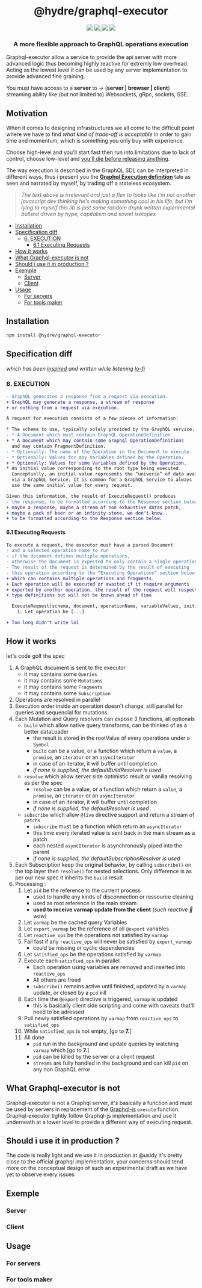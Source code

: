 <h1 align=center>@hydre/graphql-executor</h1>
<p align=center>
  <img src="https://img.shields.io/github/license/hydreio/graphql-executor.svg?style=for-the-badge" />
  <a href="https://www.npmjs.com/package/@hydreio/graphql-executor">
    <img src="https://img.shields.io/npm/v/@hydreio/graphql-executor.svg?logo=npm&style=for-the-badge" />
  </a>
  <img src="https://img.shields.io/npm/dw/@hydreio/graphql-executor?logo=npm&style=for-the-badge" />
  <img src="https://img.shields.io/github/workflow/status/hydreio/graphql-executor/CI?logo=Github&style=for-the-badge" />
</p>

<h3 align=center>A more flexible approach to GraphQL operations execution</h3>

Graphql-executor allow a service to provide the api server with more advanced logic
thus becoming highly reactive for extremly low overhead. Acting as the lowest level it can be
used by any server implementation to provide advanced fine graining.

You must have access to a **server** to -> (**server | browser | client**) streaming ability
like (but not limited to) Websockets, gRpc, sockets, SSE..

## Motivation <!-- omit in toc -->

When it comes to designing infrastructures we all come to the difficult point where
we have to find *what kind of trade-off is acceptable* in order to gain time and momentum,
which is something you only buy with experience.

Choose high-level and you'll start fast then run into limitations due to lack of control,
choose low-level and [you'll die before releasing anything](https://www.quora.com/Why-do-programmers-mostly-use-high-level-language-rather-than-a-low-level-language).

The way execution is described in the GraphQL SDL can be interpreted in different ways, thus i present
you the **[Graphql Execution definition](https://spec.graphql.org/June2018/#sec-Execution)**
tale as seen and narrated by myself, by trading off a stateless ecosystem.

> *The text above is irrelevant and just a flex to looks like i'm not another javascript dev thinking he's making something cool in his life, but i'm lying to myself this lib is just some random drunk written experimental bullshit driven by hype, capitalism and soviet isotopes*

- [Installation](#installation)
- [Specification diff](#specification-diff)
  - [6. EXECUTION](#6-execution)
    - [6.1 Executing Requests](#61-executing-requests)
- [How it works](#how-it-works)
- [What Graphql-executor is not](#what-graphql-executor-is-not)
- [Should i use it in production ?](#should-i-use-it-in-production-)
- [Exemple](#exemple)
  - [Server](#server)
  - [Client](#client)
- [Usage](#usage)
  - [For servers](#for-servers)
  - [For tools maker](#for-tools-maker)

## Installation

```sh
npm install @hydre/graphql-executor
```

## Specification diff

*which has been [inspired](https://www.youtube.com/watch?v=reK7ff2hBYs) and written while listening [lo-fi](https://www.youtube.com/watch?v=kxdgHkdAiCg)*


### 6. EXECUTION

```diff
- GraphQL generates a response from a request via execution.
+ GraphQL may generate a response, a stream of response
+ or nothing from a request via execution.

A request for execution consists of a few pieces of information:

* The schema to use, typically solely provided by the GraphQL service.
- * A Document which must contain GraphQL OperationDefinition
+ * A Document which may contain some Graphql OperationDefinitions
  and may contain FragmentDefinition.
- * Optionally: The name of the Operation in the Document to execute.
- * Optionally: Values for any Variables defined by the Operation.
+ * Optionally: Values for some Variables defined by the Operation.
* An initial value corresponding to the root type being executed.
  Conceptually, an initial value represents the “universe” of data available
  via a GraphQL Service. It is common for a GraphQL Service to always
  use the same initial value for every request.

Given this information, the result of ExecuteRequest() produces
- the response, to be formatted according to the Response section below.
+ maybe a response, maybe a stream of non exhaustive datas patch,
+ maybe a pack of beer or an infinity stone, we don't know..
+ to be formatted according to the Response section below.
```

#### 6.1 Executing Requests

```diff
To execute a request, the executor must have a parsed Document
- and a selected operation name to run
- if the document defines multiple operations,
- otherwise the document is expected to only contain a single operation.
- The result of the request is determined by the result of executing
- this operation according to the “Executing Operations” section below.
+ which can contains multiple operations and fragments.
+ Each operation will be executed or awaited if it require arguments
+ exported by another operation, the result of the request will respect the
+ type definitions but will not be known ahead of time

  ExecuteRequest(schema, document, operationName, variableValues, initialValue)
    1. Let operation be [...]

+ Too long didn't write lol
```

## How it works

let's code golf the spec

1. A GraphQL document is sent to the executor
   - it may contains some `Queries`
   - it may contains some `Mutations`
   - it may contains some `Fragments`
   - it may contains some `Subscription`
2. Operations are resolved in parallel
3. Execution order inside an operation doesn't change, still parallel for queries and sequencial for mutations
4. Each Mutation and Query resolvers can expose 3 functions, all optionals
   - `build` which allow native query transforms, can be thinked of as a better dataLoader
     - the result is stored in the rootValue of every operations under a `Symbol`
     - `build` can be a value, or a function which return a `value`, a `promise`, an `iterator` or an `asyncIterator`
     - in case of an iterator, it will buffer until completion
     - *if none is supplied, the defaultBuildResolver is used*
   - `resolve` which allow server side optimistic result or vanilla resolving as per the spec
     - `resolve` can be a value, or a function which return a `value`, a `promise`, an `iterator` or an `asyncIterator`
     - in case of an iterator, it will buffer until completion
     - *if none is supplied, the defaultResolver is used*
   - `subscribe` which allow `@live` directive support and return a stream of `patchs`
     - `subscribe` must be a function which return an `asyncIterator`
     - this time every iterated value is sent back in the main stream as a patch
     - each nested `asyncIterator` is asynchronously piped into the parent
     - *if none is supplied, the defaultSubscriptionResolver is used*
5. Each Subscription keep the original behavior, by calling `subscribe()` on the top layer
   then `resolve()` for nested selections. Only difference is as per our new spec it inherits the `build` result
6. Processing :
   1. Let `pid` be the reference to the current process
      - used to handle any kinds of disconnection or ressource cleaning
      - used as root reference in the main stream
      - **used to receive varmap update from the client** *(such reactive 🐶 wow)*
   2. Let `varmap` be the cached query Variables
   3. Let `export_varmap` be the reference of all `@export` variables
   4. Let `reactive_ops` be the operations not satisfied by `varmap`
   5. Fail fast if any `reactive_ops` will never be satisfied by `export_varmap`
      - could be missing or cyclic dependencies
   6. Let `satisfied_ops` be the operations satisfied by `varmap`
   7. Execute each `satisfied_ops` in parallel
       - Each operation using variables are removed and inserted into `reactive_ops`
       - All others are freed
       - `subscribe()` remains active until finished, updated by a `varmap` update, or closed by a `pid` kill
   8.  Each time the `@export` directive is triggered, `varmap` is updated
       - this is basically client side scripting and come with caveats that'll need to be adressed
   9.  Pull newly satisfied operations by `varmap` from `reactive_ops` to `satisfied_ops`
   10. While `satisfied_ops` is not empty, [go to **7.**]
   11. All done
       - `pid` run in the background and update queries by watching `varmap` which [go to **7.**]
       - `pid` can be killed by the server or a client request
       - `streams` are fully handled in the background and can kill `pid` on any non GraphQL error

## What Graphql-executor is not

Graphql-executor is not a Graphql server, it's basically a function and must be used
by servers in replacement of the [Graphql-js](https://github.com/graphql/graphql-js)
`execute` function. Graphql-executor tightly follow Graphql-js implementation and use it
underneath at a lower level to provide a different way of executing request.

## Should i use it in production ?

The code is really light and we use it in production at @usidy it's pretty close to the official graphql implementation, your concerns should tend more on the conceptual design of such an experimental draft
as we have yet to observe every issues

## Exemple

### Server

### Client


## Usage

### For servers

### For tools maker